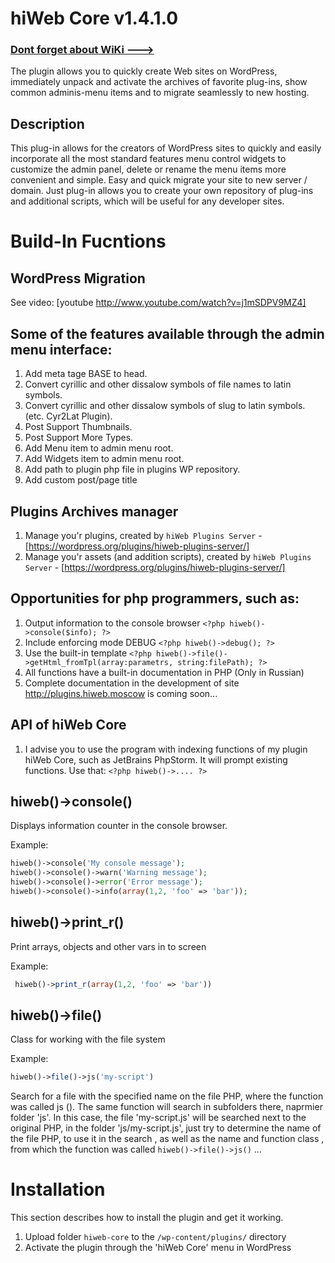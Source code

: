hiWeb Core v1.4.1.0
===================

### [Dont forget about WiKi --->](https://github.com/hiweb-moscow/hiweb-core/wiki)


The plugin allows you to quickly create Web sites on WordPress, immediately unpack and activate the archives of favorite plug-ins, show common adminis-menu items and to migrate seamlessly to new hosting.

Description
-----------

This plug-in allows for the creators of WordPress sites to quickly and easily incorporate all the most standard features menu control widgets to customize the admin panel, delete or rename the menu items more convenient and simple.
Easy and quick migrate your site to new server / domain.
Just plug-in allows you to create your own repository of plug-ins and additional scripts, which will be useful for any developer sites.

Build-In Fucntions
==================

WordPress Migration
-------------------
See video: [youtube http://www.youtube.com/watch?v=j1mSDPV9MZ4]

Some of the features available through the admin menu interface:
----------------------------------------------------------------

 1. Add meta tage BASE to head.
 2. Convert cyrillic and other dissalow symbols of file names to latin symbols.
 3. Convert cyrillic and other dissalow symbols of slug to latin symbols. (etc. Cyr2Lat Plugin).
 4. Post Support Thumbnails.
 5. Post Support More Types.
 6. Add Menu item to admin menu root.
 7. Add Widgets item to admin menu root.
 8. Add path to plugin php file in plugins WP repository.
 9. Add custom post/page title

Plugins Archives manager
------------------------

 1. Manage you'r plugins, created by `hiWeb Plugins Server` - [https://wordpress.org/plugins/hiweb-plugins-server/]
 2. Manage you'r assets (and addition scripts), created by `hiWeb Plugins Server` - [https://wordpress.org/plugins/hiweb-plugins-server/]

Opportunities for php programmers, such as:
-------------------------------------------

 1. Output information to the console browser `<?php hiweb()->console($info); ?>`
 2. Include enforcing mode DEBUG `<?php hiweb()->debug(); ?>`
 3. Use the built-in template `<?php hiweb()->file()->getHtml_fromTpl(array:parametrs, string:filePath); ?>`
 4. All functions have a built-in documentation in PHP (Only in Russian)
 5. Complete documentation in the development of site http://plugins.hiweb.moscow is coming soon...


API of hiWeb Core
-----------------
 1. I advise you to use the program with indexing functions of my plugin hiWeb Core, such as JetBrains PhpStorm. It will prompt existing functions. Use that: `<?php hiweb()->.... ?>`

hiweb()->console()
------------------
Displays information counter in the console browser.

Example:
```php
hiweb()->console('My console message');
hiweb()->console()->warn('Warning message');
hiweb()->console()->error('Error message');
hiweb()->console()->info(array(1,2, 'foo' => 'bar'));
```

hiweb()->print_r()
------------------
Print arrays, objects and other vars in to screen

Example:
```php
 hiweb()->print_r(array(1,2, 'foo' => 'bar'))
```

hiweb()->file()
---------------
Class for working with the file system

Example:
```php
hiweb()->file()->js('my-script')
```
Search for a file with the specified name on the file PHP, where the function was called js (). The same function will search in subfolders there, naprmier folder 'js'. In this case, the file 'my-script.js' will be searched next to the original PHP, in the folder 'js/my-script.js', just try to determine the name of the file PHP, to use it in the search , as well as the name and function class , from which the function was called `hiweb()->file()->js()` ...


Installation
============

This section describes how to install the plugin and get it working.

1. Upload folder `hiweb-core` to the `/wp-content/plugins/` directory
2. Activate the plugin through the 'hiWeb Core' menu in WordPress
